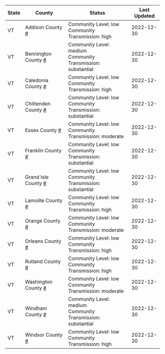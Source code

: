 State | County | Status | Last Updated
--- | --- | --- | --- 
VT | Addison County <a href="#addison_county">#</a> | <a name="addison_county"></a>Community Level: low<br/>Community Transmission: high | 2022-12-30
VT | Bennington County <a href="#bennington_county">#</a> | <a name="bennington_county"></a>Community Level: medium<br/>Community Transmission: substantial | 2022-12-30
VT | Caledonia County <a href="#caledonia_county">#</a> | <a name="caledonia_county"></a>Community Level: low<br/>Community Transmission: high | 2022-12-30
VT | Chittenden County <a href="#chittenden_county">#</a> | <a name="chittenden_county"></a>Community Level: low<br/>Community Transmission: substantial | 2022-12-30
VT | Essex County <a href="#essex_county">#</a> | <a name="essex_county"></a>Community Level: low<br/>Community Transmission: moderate | 2022-12-30
VT | Franklin County <a href="#franklin_county">#</a> | <a name="franklin_county"></a>Community Level: low<br/>Community Transmission: substantial | 2022-12-30
VT | Grand Isle County <a href="#grand_isle_county">#</a> | <a name="grand_isle_county"></a>Community Level: low<br/>Community Transmission: substantial | 2022-12-30
VT | Lamoille County <a href="#lamoille_county">#</a> | <a name="lamoille_county"></a>Community Level: low<br/>Community Transmission: high | 2022-12-30
VT | Orange County <a href="#orange_county">#</a> | <a name="orange_county"></a>Community Level: low<br/>Community Transmission: moderate | 2022-12-30
VT | Orleans County <a href="#orleans_county">#</a> | <a name="orleans_county"></a>Community Level: low<br/>Community Transmission: high | 2022-12-30
VT | Rutland County <a href="#rutland_county">#</a> | <a name="rutland_county"></a>Community Level: low<br/>Community Transmission: high | 2022-12-30
VT | Washington County <a href="#washington_county">#</a> | <a name="washington_county"></a>Community Level: low<br/>Community Transmission: moderate | 2022-12-30
VT | Windham County <a href="#windham_county">#</a> | <a name="windham_county"></a>Community Level: medium<br/>Community Transmission: substantial | 2022-12-30
VT | Windsor County <a href="#windsor_county">#</a> | <a name="windsor_county"></a>Community Level: low<br/>Community Transmission: high | 2022-12-30
